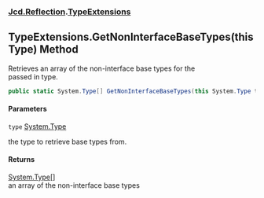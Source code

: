 ### [Jcd.Reflection](Jcd.Reflection.md 'Jcd.Reflection').[TypeExtensions](Jcd.Reflection.TypeExtensions.md 'Jcd.Reflection.TypeExtensions')

## TypeExtensions.GetNonInterfaceBaseTypes(this Type) Method

Retrieves an array of the non-interface base types for the  
passed in type.

```csharp
public static System.Type[] GetNonInterfaceBaseTypes(this System.Type type);
```
#### Parameters

<a name='Jcd.Reflection.TypeExtensions.GetNonInterfaceBaseTypes(thisSystem.Type).type'></a>

`type` [System.Type](https://docs.microsoft.com/en-us/dotnet/api/System.Type 'System.Type')

the type to retrieve base types from.

#### Returns
[System.Type](https://docs.microsoft.com/en-us/dotnet/api/System.Type 'System.Type')[[]](https://docs.microsoft.com/en-us/dotnet/api/System.Array 'System.Array')  
an array of the non-interface base types